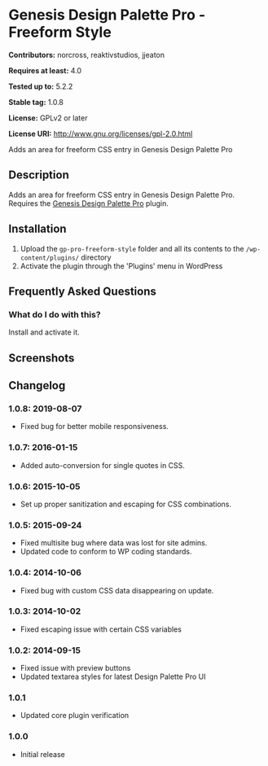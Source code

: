 # Genesis Design Palette Pro - Freeform Style #
**Contributors:** norcross, reaktivstudios, jjeaton

**Requires at least:** 4.0

**Tested up to:** 5.2.2

**Stable tag:** 1.0.8

**License:** GPLv2 or later

**License URI:** http://www.gnu.org/licenses/gpl-2.0.html


Adds an area for freeform CSS entry in Genesis Design Palette Pro

## Description ##

Adds an area for freeform CSS entry in Genesis Design Palette Pro. Requires the [Genesis Design Palette Pro](http://genesisdesignpro.com/ "Genesis Design Palette Pro") plugin.

## Installation ##
1. Upload the `gp-pro-freeform-style` folder and all its contents to the `/wp-content/plugins/` directory
1. Activate the plugin through the 'Plugins' menu in WordPress

## Frequently Asked Questions ##

### What do I do with this? ###

Install and activate it.

## Screenshots ##

## Changelog ##

### 1.0.8: 2019-08-07 ###

* Fixed bug for better mobile responsiveness.

### 1.0.7: 2016-01-15 ###

* Added auto-conversion for single quotes in CSS.

### 1.0.6: 2015-10-05 ###

* Set up proper sanitization and escaping for CSS combinations.

### 1.0.5: 2015-09-24 ###

* Fixed multisite bug where data was lost for site admins.
* Updated code to conform to WP coding standards.

### 1.0.4: 2014-10-06 ###

* Fixed bug with custom CSS data disappearing on update.

### 1.0.3: 2014-10-02 ###

* Fixed escaping issue with certain CSS variables

### 1.0.2: 2014-09-15 ###

* Fixed issue with preview buttons
* Updated textarea styles for latest Design Palette Pro UI

### 1.0.1 ###

* Updated core plugin verification

### 1.0.0 ###

* Initial release

